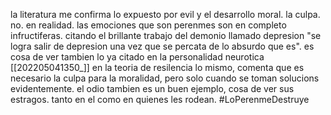 la literatura me confirma lo expuesto por evil y el desarrollo moral. la culpa. no. en realidad. las emociones que son perenmes son en completo infructiferas. citando el brillante trabajo del demonio llamado depresion "se logra salir de depresion una vez que se percata de lo absurdo que es".
es cosa de ver tambien lo ya citado en la personalidad neurotica [[202205041350_]]
en la teoria de resilencia lo mismo, comenta que es necesario la culpa para la moralidad, pero solo cuando se toman solucions evidentemente. el odio tambien es un buen ejemplo,  cosa de ver sus estragos. tanto en el como en quienes les rodean.
#LoPerenmeDestruye